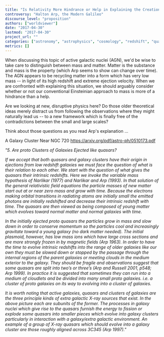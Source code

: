 ```yaml
---
title: "Is Relativity More Hindrance or Help in Explaining the Creation of Low-Mass Matter in AGNs?"
controversy: "Halton Arp, the Modern Galileo"
discourse_level: "proposition"
authors: ["worldviewer"]
date: "2017-04-30"
lastmod: "2017-04-30"
project_url: ""
categories: ["astronomy", "astrophysics", "cosmology", "redshift", "quasars", "halton arp", "active galactic nucleus", "jaylant narlikar", "relativity", "electron mass", "quasar ejection model", "3c345"]
metrics: []
---
```


When discussing this topic of active galactic nuclei (AGN), we'd be wise to take care to distinguish between mass and matter.  Matter is the substance and mass is the property (which Arp seems to show can change over time).  The AGN appears to be recycling matter into a form which has very low mass -- in light of its high redshift and extreme ejection velocity.  When we are confronted with explaining this situation, we should arguably consider whether or not our conventional Einsteinian approach to mass is more of a hindrance than a help.

Are we looking at new, disruptive physics here?  Do those older theoretical ideas merely distract us from following the observations where they might naturally lead us -- to a new framework which is finally free of the contradictions between the small and large scales?

Think about those questions as you read Arp's explanation ...

A Galaxy Cluster Near NGC 720
https://arxiv.org/pdf/astro-ph/0510173.pdf

_"5. Are proto Clusters of Galaxies Ejected like quasars?_

_If we accept that both quasars and galaxy clusters have their origin in ejections from low redshift galaxies we must face the question of what is their relation to each other. We start with the question of what gives the quasars their intrinsic redshifts. Here we invoke the variable mass hypothesis of Narlikar (1977) and Narlikar and Arp (1993). In that solution of the general relativistic field equations the particle masses of new matter start out at or near zero mass and grow with time. Because the electrons making orbital transitions in radiating atoms are initially small the emitted photons are initially redshifted and decrease their intrinsic redshift with time. The quasars are then viewed as being composed of young matter which evolves toward normal matter and normal galaxies with time._

_In the initially ejected proto quasars the particles grow in mass and slow down in order to conserve momentum so the particles cool and increasingly gravitate toward a young galaxy (no dark matter needed). The initial plasmoid, however, has low mass ions which have large cross sections and are more strongly frozen in by magnetic fields (Arp 1963). In order to have the time to evolve intrinsic redshifts into the range of older galaxies like our own they must be slowed down or stopped by the passage through the internal regions of the parent galaxies or meeting clouds in the medium exterior to the galaxy. They should be fragile and observations suggest that some quasars are split into two’s or three’s (Arp and Russell 2001, p548; Arp 1999). In practice it is suggested that sometimes they can run into a medium of cloudlets and be divided into many small proto galaxies. i.e. a cluster of proto galaxies on its way to evolving into a cluster of galaxies._

_It is worth noting that active galaxies, quasars and clusters of galaxies are the three principle kinds of extra galactic X-ray sources that exist. In the above picture each are subunits of the former. The processes in galaxy nuclei which give rise to the quasars furnish the energy to fission or explode some quasars into smaller pieces which evolve into galaxy clusters particularly in interaction with a galaxy/extra galactic environment. An example of a group of X-ray quasars which should evolve into a galaxy cluster are those roughly aligned across 3C345 (Arp 1997)."_